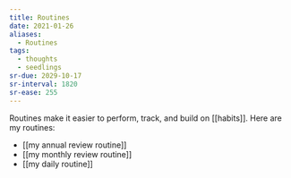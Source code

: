 ```yaml
---
title: Routines
date: 2021-01-26
aliases:
  - Routines
tags:
  - thoughts
  - seedlings
sr-due: 2029-10-17
sr-interval: 1820
sr-ease: 255
---
```

Routines make it easier to perform, track, and build on [[habits]]. Here are my routines:

- [[my annual review routine]]
- [[my monthly review routine]]
- [[my daily routine]]